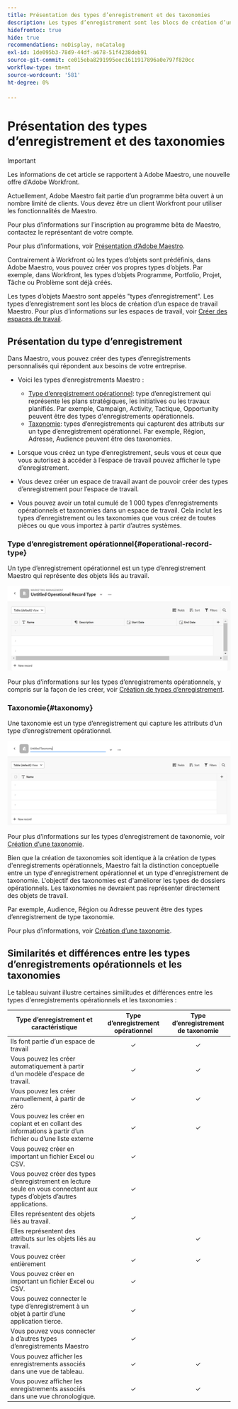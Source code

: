 ```yaml
---
title: Présentation des types d’enregistrement et des taxonomies
description: Les types d’enregistrement sont les blocs de création d’un espace de travail Maestro.
hidefromtoc: true
hide: true
recommendations: noDisplay, noCatalog
exl-id: 1de095b3-78d9-44df-a678-51f4238deb91
source-git-commit: ce015eba8291995eec1611917896a0e797f820cc
workflow-type: tm+mt
source-wordcount: '581'
ht-degree: 0%

---
```


<!--udpate the metadata with real information when making this avilable in TOC and in the left nav-->

# Présentation des types d’enregistrement et des taxonomies

>[!IMPORTANT]
>
>Les informations de cet article se rapportent à Adobe Maestro, une nouvelle offre d’Adobe Workfront.
>
>Actuellement, Adobe Maestro fait partie d’un programme bêta ouvert à un nombre limité de clients. Vous devez être un client Workfront pour utiliser les fonctionnalités de Maestro.
>
>Pour plus d’informations sur l’inscription au programme bêta de Maestro, contactez le représentant de votre compte.
>
>Pour plus d’informations, voir [Présentation d’Adobe Maestro](../maestro-overview.md).

Contrairement à Workfront où les types d’objets sont prédéfinis, dans Adobe Maestro, vous pouvez créer vos propres types d’objets. Par exemple, dans Workfront, les types d’objets Programme, Portfolio, Projet, Tâche ou Problème sont déjà créés.

Les types d’objets Maestro sont appelés &quot;types d’enregistrement&quot;. Les types d’enregistrement sont les blocs de création d’un espace de travail Maestro. Pour plus d’informations sur les espaces de travail, voir [Créer des espaces de travail](../architecture/create-workspaces.md).

## Présentation du type d’enregistrement

Dans Maestro, vous pouvez créer des types d’enregistrements personnalisés qui répondent aux besoins de votre entreprise.

* Voici les types d’enregistrements Maestro :

   * [Type d’enregistrement opérationnel](#operational-record-type): type d’enregistrement qui représente les plans stratégiques, les initiatives ou les travaux planifiés. Par exemple, Campaign, Activity, Tactique, Opportunity peuvent être des types d&#39;enregistrements opérationnels.
   * [Taxonomie](#taxonomy): types d’enregistrements qui capturent des attributs sur un type d’enregistrement opérationnel. Par exemple, Région, Adresse, Audience peuvent être des taxonomies.

* Lorsque vous créez un type d’enregistrement, seuls vous et ceux que vous autorisez à accéder à l’espace de travail pouvez afficher le type d’enregistrement.
* Vous devez créer un espace de travail avant de pouvoir créer des types d’enregistrement pour l’espace de travail.
* Vous pouvez avoir un total cumulé de 1 000 types d’enregistrements opérationnels et taxonomies dans un espace de travail. Cela inclut les types d’enregistrement ou les taxonomies que vous créez de toutes pièces ou que vous importez à partir d’autres systèmes.

### Type d’enregistrement opérationnel{#operational-record-type}

Un type d’enregistrement opérationnel est un type d’enregistrement Maestro qui représente des objets liés au travail.

![](assets/operational-record-type-blank.png)

Pour plus d’informations sur les types d’enregistrements opérationnels, y compris sur la façon de les créer, voir [Création de types d’enregistrement](../architecture/create-record-types.md).

### Taxonomie{#taxonomy}

Une taxonomie est un type d’enregistrement qui capture les attributs d’un type d’enregistrement opérationnel.

![](assets/taxonomy-record-type-blank.png)

Pour plus d’informations sur les types d’enregistrement de taxonomie, voir [Création d’une taxonomie](../architecture/create-a-taxonomy.md).

Bien que la création de taxonomies soit identique à la création de types d&#39;enregistrements opérationnels, Maestro fait la distinction conceptuelle entre un type d&#39;enregistrement opérationnel et un type d&#39;enregistrement de taxonomie. L&#39;objectif des taxonomies est d&#39;améliorer les types de dossiers opérationnels. Les taxonomies ne devraient pas représenter directement des objets de travail.  <!--this is no longer true, but might be later?!: A taxonomy is a record without dates, like a static list of attributes.-->

<!--mimic what you did above for operational record types to say that we can also import taxonomies from other applications too - this will be possible later; for example Team would be a taxonomy record type, etc -->

Par exemple, Audience, Région ou Adresse peuvent être des types d’enregistrement de type taxonomie.

Pour plus d’informations, voir [Création d’une taxonomie](../architecture/create-a-taxonomy.md).

## Similarités et différences entre les types d’enregistrements opérationnels et les taxonomies

Le tableau suivant illustre certaines similitudes et différences entre les types d&#39;enregistrements opérationnels et les taxonomies :

| Type d’enregistrement et caractéristique | Type d’enregistrement opérationnel | Type d’enregistrement de taxonomie |
|-------------------------------------------------------------|:-----------------------:|:--------------------:|
| Ils font partie d’un espace de travail | ✓ | ✓ |
| Vous pouvez les créer automatiquement à partir d&#39;un modèle d&#39;espace de travail. | ✓ | ✓ |
| Vous pouvez les créer manuellement, à partir de zéro | ✓ | ✓ |
| Vous pouvez les créer en copiant et en collant des informations à partir d’un fichier ou d’une liste externe | ✓ | ✓ |
| Vous pouvez créer en important un fichier Excel ou CSV. | ✓ |                     |
| Vous pouvez créer des types d’enregistrement en lecture seule en vous connectant aux types d’objets d’autres applications. | ✓ |                     |
| Elles représentent des objets liés au travail. | ✓ |                      |
| Elles représentent des attributs sur les objets liés au travail. |                         | ✓ |
| Vous pouvez créer entièrement | ✓ | ✓ |
| Vous pouvez créer en important un fichier Excel ou CSV. | ✓ |                      |
| Vous pouvez connecter le type d’enregistrement à un objet à partir d’une application tierce. | ✓ |                      |
| Vous pouvez vous connecter à d’autres types d’enregistrements Maestro | ✓ |                    |
| Vous pouvez afficher les enregistrements associés dans une vue de tableau. | ✓ | ✓ |
| Vous pouvez afficher les enregistrements associés dans une vue chronologique. | ✓ | ✓ |
